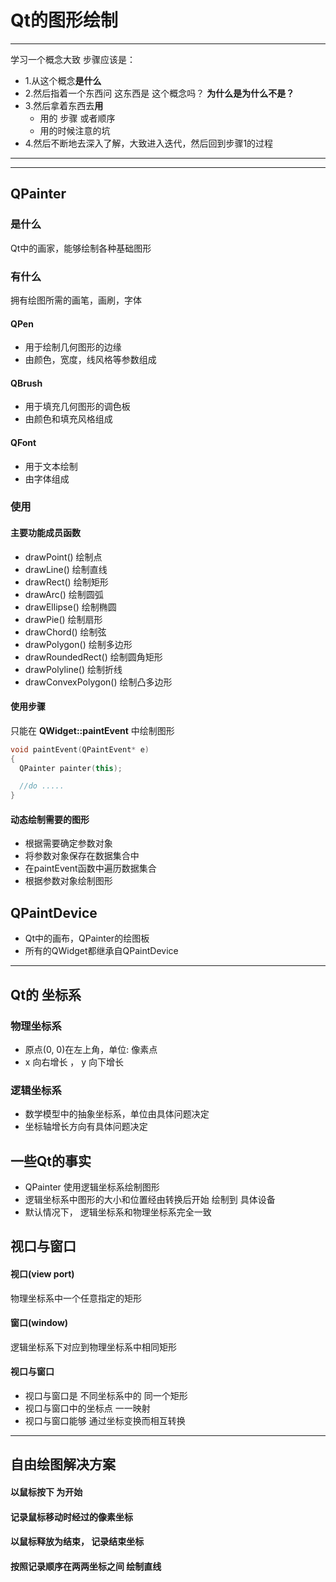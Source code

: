 # Qt的图形绘制
---
学习一个概念大致 步骤应该是：
* 1.从这个概念**是什么**
* 2.然后指着一个东西问 这东西是 这个概念吗？ **为什么是为什么不是？**
* 3.然后拿着东西去**用**
  * 用的 步骤 或者顺序
  * 用的时候注意的坑
* 4.然后不断地去深入了解，大致进入迭代，然后回到步骤1的过程
---
---
## QPainter
### 是什么
Qt中的画家，能够绘制各种基础图形

### 有什么
拥有绘图所需的画笔，画刷，字体

#### QPen
* 用于绘制几何图形的边缘
* 由颜色，宽度，线风格等参数组成

#### QBrush
* 用于填充几何图形的调色板
* 由颜色和填充风格组成

#### QFont
* 用于文本绘制
* 由字体组成

### 使用
#### 主要功能成员函数
* drawPoint() 绘制点
* drawLine()  绘制直线
* drawRect()  绘制矩形
* drawArc() 绘制圆弧
* drawEllipse() 绘制椭圆
* drawPie() 绘制扇形
* drawChord() 绘制弦
* drawPolygon() 绘制多边形
* drawRoundedRect() 绘制圆角矩形
* drawPolyline()  绘制折线
* drawConvexPolygon() 绘制凸多边形

#### 使用步骤
只能在 **QWidget::paintEvent** 中绘制图形
```C++
void paintEvent(QPaintEvent* e)
{
  QPainter painter(this);

  //do .....
}
```

#### 动态绘制需要的图形
* 根据需要确定参数对象
* 将参数对象保存在数据集合中
* 在paintEvent函数中遍历数据集合
* 根据参数对象绘制图形

## QPaintDevice
* Qt中的画布，QPainter的绘图板
* 所有的QWidget都继承自QPaintDevice

---
## Qt的 坐标系
### 物理坐标系
* 原点(0, 0)在左上角，单位: 像素点
* x 向右增长 ， y 向下增长

### 逻辑坐标系
* 数学模型中的抽象坐标系，单位由具体问题决定
* 坐标轴增长方向有具体问题决定

## 一些Qt的事实
* QPainter 使用逻辑坐标系绘制图形
* 逻辑坐标系中图形的大小和位置经由转换后开始 绘制到 具体设备
* 默认情况下， 逻辑坐标系和物理坐标系完全一致

## 视口与窗口
#### 视口(view port)
物理坐标系中一个任意指定的矩形

#### 窗口(window)
逻辑坐标系下对应到物理坐标系中相同矩形

#### 视口与窗口
* 视口与窗口是 不同坐标系中的 同一个矩形
* 视口与窗口中的坐标点 一一映射
* 视口与窗口能够 通过坐标变换而相互转换

---
## 自由绘图解决方案
#### 以鼠标按下 为开始
#### 记录鼠标移动时经过的像素坐标
#### 以鼠标释放为结束， 记录结束坐标
#### 按照记录顺序在两两坐标之间 绘制直线
